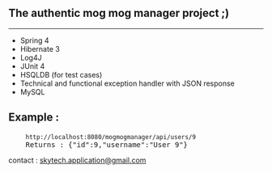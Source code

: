 <h2>The authentic mog mog manager project ;)</h2>
<hr>
<ul>
<li>Spring 4</li>
<li>Hibernate 3</li>
<li>Log4J</li>
<li>JUnit 4</li>
<li>HSQLDB (for test cases)</li>
<li>Technical and functional exception handler with JSON response</li>
<li>MySQL</li>
</ul>

<h2> Example : </h2>

<pre>
	<code>http://localhost:8080/mogmogmanager/api/users/9</code>
	Returns : {"id":9,"username":"User 9"}
</pre>

contact : skytech.application@gmail.com